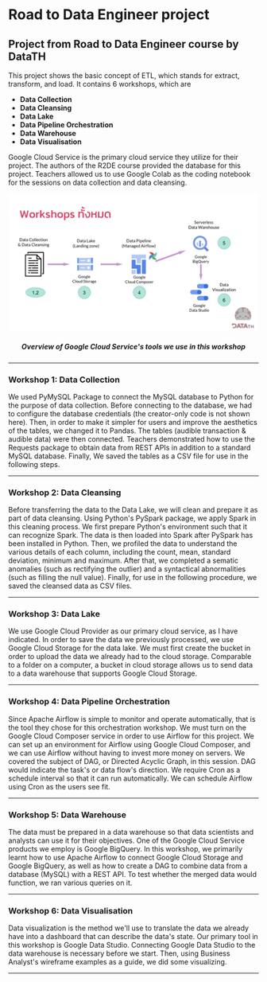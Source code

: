 # Road to Data Engineer project
## Project from Road to Data Engineer course by DataTH


This project shows the basic concept of ETL, which stands for extract, transform, and load. It contains 6 workshops, which are

* **Data Collection**
* **Data Cleansing**
* **Data Lake**
* **Data Pipeline Orchestration**
* **Data Warehouse**
* **Data Visualisation**


Google Cloud Service is the primary cloud service they utilize for their project. The authors of the R2DE course provided the database for this project. Teachers allowed us to use Google Colab as the coding notebook for the sessions on data collection and data cleansing.

<p align="center">
<img src="https://github.com/ChayaNiyom/road-2-data-engineer-prj/blob/main/Overall_Workshop.jpg"/>
</p>

<h5 align="center"> Overview of Google Cloud Service's tools we use in this workshop </h5>

---

### Workshop 1: Data Collection
We used PyMySQL Package to connect the MySQL database to Python for the purpose of data collection. Before connecting to the database, we had to configure the database credentials (the creator-only code is not shown here).
Then, in order to make it simpler for users and improve the aesthetics of the tables, we changed it to Pandas. The tables (audible transaction & audible data) were then connected.
Teachers demonstrated how to use the Requests package to obtain data from REST APIs in addition to a standard MySQL database.
Finally, We saved the tables as a CSV file for use in the following steps.

---

### Workshop 2: Data Cleansing
Before transferring the data to the Data Lake, we will clean and prepare it as part of data cleansing. Using Python's PySpark package, we apply Spark in this cleaning process.
We first prepare Python's environment such that it can recognize Spark. The data is then loaded into Spark after PySpark has been installed in Python. Then, we profiled the data to understand the various details of each column, including the count, mean, standard deviation, minimum and maximum. After that, we completed a sematic anomalies (such as rectifying the outlier) and a syntactical abnormalities (such as filling the null value). Finally, for use in the following procedure, we saved the cleansed data as CSV files.

---

### Workshop 3: Data Lake
We use Google Cloud Provider as our primary cloud service, as I have indicated. In order to save the data we previously processed, we use Google Cloud Storage for the data lake. 
We must first create the bucket in order to upload the data we already had to the cloud storage. Comparable to a folder on a computer, a bucket in cloud storage allows us to send data to a data warehouse that supports Google Cloud Storage.

---

### Workshop 4: Data Pipeline Orchestration
Since Apache Airflow is simple to monitor and operate automatically, that is the tool they chose for this orchestration workshop. We must turn on the Google Cloud Composer service in order to use Airflow for this project. We can set up an environment for Airflow using Google Cloud Composer, and we can use Airflow without having to invest more money on servers. We covered the subject of DAG, or Directed Acyclic Graph, in this session. DAG would indicate the task's or data flow's direction. We require Cron as a schedule interval so that it can run automatically. We can schedule Airflow using Cron as the users see fit.

---

### Workshop 5: Data Warehouse
The data must be prepared in a data warehouse so that data scientists and analysts can use it for their objectives. One of the Google Cloud Service products we employ is Google BigQuery. In this workshop, we primarily learnt how to use Apache Airflow to connect Google Cloud Storage and Google BigQuery, as well as how to create a DAG to combine data from a database (MySQL) with a REST API. To test whether the merged data would function, we ran various queries on it.

---

### Workshop 6: Data Visualisation 
Data visualization is the method we'll use to translate the data we already have into a dashboard that can describe the data's state. Our primary tool in this workshop is Google Data Studio. Connecting Google Data Studio to the data warehouse is necessary before we start. Then, using Business Analyst's wireframe examples as a guide, we did some visualizing.

---
